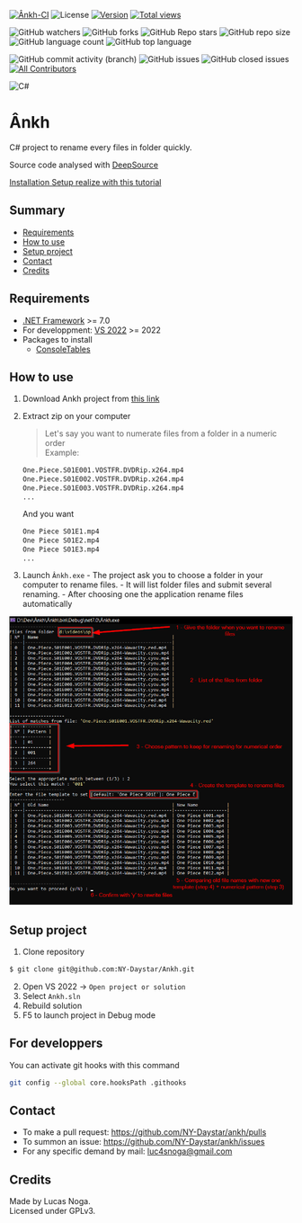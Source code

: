 [![Ânkh-CI](https://github.com/NY-Daystar/ankh/actions/workflows/dotnet.yml/badge.svg?branch=main)](https://github.com/NY-Daystar/Ankh/actions/workflows/dotnet.yml)
![License](https://img.shields.io/github/license/ny-daystar/Ankh)
[![Version](https://img.shields.io/github/tag/NY-Daystar/ankh.svg)](https://github.com/NY-Daystar/Ankh/releases)
[![Total views](https://img.shields.io/sourcegraph/rrc/github.com/NY-Daystar/ankh.svg)](https://sourcegraph.com/github.com/NY-Daystar/ankh)

![GitHub watchers](https://img.shields.io/github/watchers/ny-daystar/ankh)
![GitHub forks](https://img.shields.io/github/forks/ny-daystar/ankh)
![GitHub Repo stars](https://img.shields.io/github/stars/ny-daystar/ankh)
![GitHub repo size](https://img.shields.io/github/repo-size/ny-daystar/ankh)
![GitHub language count](https://img.shields.io/github/languages/count/ny-daystar/ankh)
![GitHub top language](https://img.shields.io/github/languages/top/ny-daystar/ankh)

![GitHub commit activity (branch)](https://img.shields.io/github/commit-activity/m/ny-daystar/ankh/develop)
![GitHub issues](https://img.shields.io/github/issues/ny-daystar/Ankh)
![GitHub closed issues](https://img.shields.io/github/issues-closed-raw/ny-daystar/Ankh)
[![All Contributors](https://img.shields.io/badge/all_contributors-1-blue.svg?style=circular)](#contributors)

![C#](https://img.shields.io/badge/c%23-%23239120.svg?style=for-the-badge&logo=csharp&logoColor=white)

# Ânkh

C# project to rename every files in folder quickly.

Source code analysed with [DeepSource](https://deepsource.com/)

[Installation Setup realize with this tutorial](https://gaby277.developpez.com/Tutoriels/VisualStudioInstallerProject/)

## Summary

-   [Requirements](#requirements)
-   [How to use](#how-to-use)
-   [Setup project](#setup-project)
-   [Contact](#contact)
-   [Credits](#credits)

## Requirements

-   [.NET Framework](https://dotnet.microsoft.com/en-us/download/dotnet/7.0) >= 7.0
-   For developpment: [VS 2022](https://visualstudio.microsoft.com/fr/vs/) >= 2022
-   Packages to install
    -   [ConsoleTables](https://www.nuget.org/packages/ConsoleTables/2.4.2?_src=template)

## How to use

1. Download Ankh project from [this link](https://github.com/NY-Daystar/Ankh/releases/download/v1.0.0/Ankh.v1.0.zip)

2. Extract zip on your computer

    > Let's say you want to numerate files from a folder in a numeric order  
    > Example:

    ```
    One.Piece.S01E001.VOSTFR.DVDRip.x264.mp4
    One.Piece.S01E002.VOSTFR.DVDRip.x264.mp4
    One.Piece.S01E003.VOSTFR.DVDRip.x264.mp4
    ...
    ```

    And you want

    ```
    One Piece S01E1.mp4
    One Piece S01E2.mp4
    One Piece S01E3.mp4
    ...
    ```

3. Launch `Ânkh.exe` - The project ask you to choose a folder in your computer to rename files. - It will list folder files and submit several renaming. - After choosing one the application rename files automatically

![Ânkh program](./Assets/Ankh%20program.png)

## Setup project

1. Clone repository

```bash
$ git clone git@github.com:NY-Daystar/Ankh.git
```

2. Open VS 2022 -> `Open project or solution`
3. Select `Ankh.sln`
4. Rebuild solution
5. F5 to launch project in Debug mode

## For developpers

You can activate git hooks with this command

```bash
git config --global core.hooksPath .githooks
```

## Contact

-   To make a pull request: https://github.com/NY-Daystar/ankh/pulls
-   To summon an issue: https://github.com/NY-Daystar/ankh/issues
-   For any specific demand by mail: [luc4snoga@gmail.com](mailto:luc4snoga@gmail.com?subject=[GitHub]%ankh%20Project)

## Credits

Made by Lucas Noga.  
Licensed under GPLv3.
